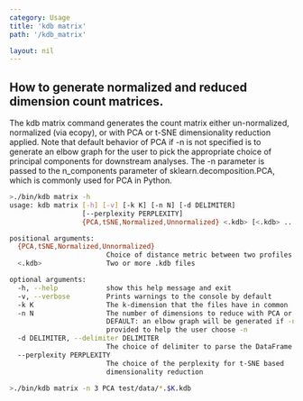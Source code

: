 ```yaml
---
category: Usage
title: 'kdb matrix'
path: '/kdb_matrix'

layout: nil
---
```


## How to generate normalized and reduced dimension count matrices.

The kdb matrix command generates the count matrix either un-normalized, normalized (via ecopy), or with PCA or t-SNE dimensionality reduction applied. Note that default behavior of PCA if -n is not specified is to generate an elbow graph for the user to pick the appropriate choice of principal components for downstream analyses. The -n parameter is passed to the n_components parameter of sklearn.decomposition.PCA, which is commonly used for PCA in Python.

```bash
>./bin/kdb matrix -h
usage: kdb matrix [-h] [-v] [-k K] [-n N] [-d DELIMITER]
                  [--perplexity PERPLEXITY]
                  {PCA,tSNE,Normalized,Unnormalized} <.kdb> [<.kdb> ...]

positional arguments:
  {PCA,tSNE,Normalized,Unnormalized}
                        Choice of distance metric between two profiles
  <.kdb>                Two or more .kdb files

optional arguments:
  -h, --help            show this help message and exit
  -v, --verbose         Prints warnings to the console by default
  -k K                  The k-dimension that the files have in common
  -n N                  The number of dimensions to reduce with PCA or t-SNE.
                        DEFAULT: an elbow graph will be generated if -n is not
                        provided to help the user choose -n
  -d DELIMITER, --delimiter DELIMITER
                        The choice of delimiter to parse the DataFrame with
  --perplexity PERPLEXITY
                        The choice of the perplexity for t-SNE based
                        dimensionality reduction

>./bin/kdb matrix -n 3 PCA test/data/*.$K.kdb
```



